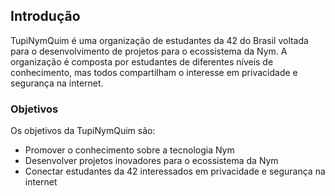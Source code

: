 ## Introdução

TupiNymQuim é uma organização de estudantes da 42 do Brasil voltada para o desenvolvimento de projetos para o ecossistema da Nym. A organização é composta por estudantes de diferentes níveis de conhecimento, mas todos compartilham o interesse em privacidade e segurança na internet.

### Objetivos

Os objetivos da TupiNymQuim são:

* Promover o conhecimento sobre a tecnologia Nym
* Desenvolver projetos inovadores para o ecossistema da Nym
* Conectar estudantes da 42 interessados em privacidade e segurança na internet
